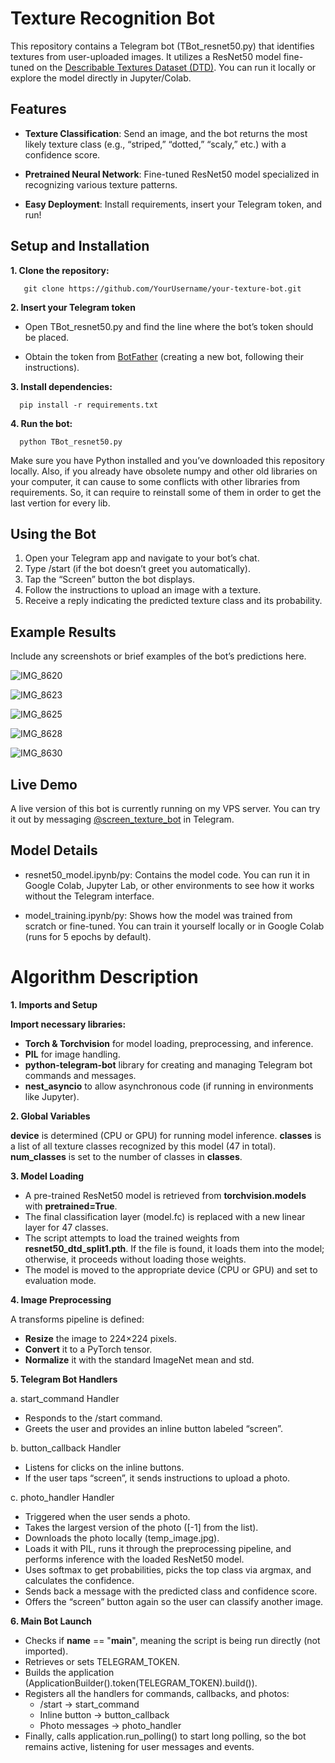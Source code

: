 # Texture Recognition Bot

This repository contains a Telegram bot (TBot_resnet50.py) that identifies textures from user-uploaded images. It utilizes a ResNet50 model fine-tuned on the [Describable Textures Dataset (DTD)](https://www.robots.ox.ac.uk/~vgg/data/dtd/). You can run it locally or explore the model directly in Jupyter/Colab.

## Features

* **Texture Classification**: Send an image, and the bot returns the most likely texture class (e.g., “striped,” “dotted,” “scaly,” etc.) with a confidence score.
    
* **Pretrained Neural Network**: Fine-tuned ResNet50 model specialized in recognizing various texture patterns.
    
* **Easy Deployment**: Install requirements, insert your Telegram token, and run!

## Setup and Installation

**1. Clone the repository:**
 
       git clone https://github.com/YourUsername/your-texture-bot.git

**2. Insert your Telegram token**
* Open TBot_resnet50.py and find the line where the bot’s token should be placed.

* Obtain the token from [BotFather](https://t.me/BotFather) (creating a new bot, following their instructions).

**3. Install dependencies:**

      pip install -r requirements.txt

**4. Run the bot:**

      python TBot_resnet50.py

Make sure you have Python installed and you’ve downloaded this repository locally. Also, if you already have obsolete numpy and other old libraries on your computer, it can cause to some conflicts with other libraries from requirements. So, it can require to reinstall some of them in order to get the last vertion for every lib.

## Using the Bot

1. Open your Telegram app and navigate to your bot’s chat.
2. Type /start (if the bot doesn’t greet you automatically).
3. Tap the “Screen” button the bot displays.
4. Follow the instructions to upload an image with a texture.
5. Receive a reply indicating the predicted texture class and its probability.

## Example Results

Include any screenshots or brief examples of the bot’s predictions here.

![IMG_8620](https://github.com/user-attachments/assets/fd4fb4a7-7433-4f5b-8a31-9f5bb3edf90f)

![IMG_8623](https://github.com/user-attachments/assets/49ac953b-1f22-41df-914d-f14386a27c4a)

![IMG_8625](https://github.com/user-attachments/assets/426bc550-c5f9-477d-9059-3a8ab7f2b673)

![IMG_8628](https://github.com/user-attachments/assets/19b3447b-5295-40bf-85b5-2ab8e500c43b)

![IMG_8630](https://github.com/user-attachments/assets/e25d5168-e266-41f3-bba8-aa5513d2fb77)


## Live Demo

A live version of this bot is currently running on my VPS server. You can try it out by messaging [@screen_texture_bot](https://t.me/screen_texture_bot) in Telegram.


## Model Details

* resnet50_model.ipynb/py:
Contains the model code. You can run it in Google Colab, Jupyter Lab, or other environments to see how it works without the Telegram interface.

* model_training.ipynb/py:
Shows how the model was trained from scratch or fine-tuned. You can train it yourself locally or in Google Colab (runs for 5 epochs by default).


# Algorithm Description

**1. Imports and Setup**

**Import necessary libraries:**

* **Torch & Torchvision** for model loading, preprocessing, and inference.
* **PIL** for image handling.
* **python-telegram-bot** library for creating and managing Telegram bot commands and messages.
* **nest_asyncio** to allow asynchronous code (if running in environments like Jupyter).

**2. Global Variables**

**device** is determined (CPU or GPU) for running model inference.
**classes** is a list of all texture classes recognized by this model (47 in total).
**num_classes** is set to the number of classes in **classes**.

**3. Model Loading**

* A pre-trained ResNet50 model is retrieved from **torchvision.models** with **pretrained=True**.
* The final classification layer (model.fc) is replaced with a new linear layer for 47 classes.
* The script attempts to load the trained weights from **resnet50_dtd_split1.pth**. If the file is found, it loads them into the model; otherwise, it proceeds without loading those weights.
* The model is moved to the appropriate device (CPU or GPU) and set to evaluation mode.

**4. Image Preprocessing**

A transforms pipeline is defined:
* **Resize** the image to 224×224 pixels.
* **Convert** it to a PyTorch tensor.
* **Normalize** it with the standard ImageNet mean and std.

**5. Telegram Bot Handlers**

a. start_command Handler
* Responds to the /start command.
* Greets the user and provides an inline button labeled “screen”.

b. button_callback Handler
* Listens for clicks on the inline buttons.
* If the user taps “screen”, it sends instructions to upload a photo.

c. photo_handler Handler
* Triggered when the user sends a photo.
* Takes the largest version of the photo ([-1] from the list).
* Downloads the photo locally (temp_image.jpg).
* Loads it with PIL, runs it through the preprocessing pipeline, and performs inference with the loaded ResNet50 model.
* Uses softmax to get probabilities, picks the top class via argmax, and calculates the confidence.
* Sends back a message with the predicted class and confidence score.
* Offers the “screen” button again so the user can classify another image.

**6. Main Bot Launch**
* Checks if __name__ == "__main__", meaning the script is being run directly (not imported).
* Retrieves or sets TELEGRAM_TOKEN.
* Builds the application (ApplicationBuilder().token(TELEGRAM_TOKEN).build()).
* Registers all the handlers for commands, callbacks, and photos:
    * /start -> start_command
    * Inline button -> button_callback
    * Photo messages -> photo_handler
* Finally, calls application.run_polling() to start long polling, so the bot remains active, listening for user messages and events.

   
